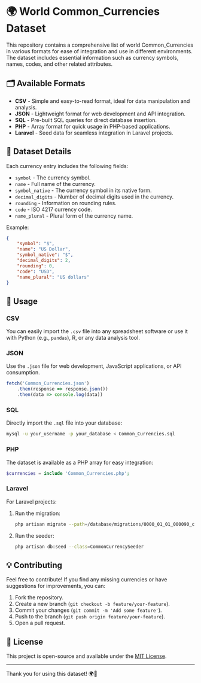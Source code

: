 # 🌍 World Common_Currencies Dataset

This repository contains a comprehensive list of world Common_Currencies in various formats for ease of integration and use in different environments. The dataset includes essential information such as currency symbols, names, codes, and other related attributes.

## 🗂 Available Formats

-   **CSV** - Simple and easy-to-read format, ideal for data manipulation and analysis.
-   **JSON** - Lightweight format for web development and API integration.
-   **SQL** - Pre-built SQL queries for direct database insertion.
-   **PHP** - Array format for quick usage in PHP-based applications.
-   **Laravel** - Seed data for seamless integration in Laravel projects.

## 📄 Dataset Details

Each currency entry includes the following fields:

-   `symbol` - The currency symbol.
-   `name` - Full name of the currency.
-   `symbol_native` - The currency symbol in its native form.
-   `decimal_digits` - Number of decimal digits used in the currency.
-   `rounding` - Information on rounding rules.
-   `code` - ISO 4217 currency code.
-   `name_plural` - Plural form of the currency name.

Example:

```json
{
    "symbol": "$",
    "name": "US Dollar",
    "symbol_native": "$",
    "decimal_digits": 2,
    "rounding": 0,
    "code": "USD",
    "name_plural": "US dollars"
}
```

## 🚀 Usage

### CSV

You can easily import the `.csv` file into any spreadsheet software or use it with Python (e.g., `pandas`), R, or any data analysis tool.

### JSON

Use the `.json` file for web development, JavaScript applications, or API consumption.

```js
fetch('Common_Currencies.json')
    .then(response => response.json())
    .then(data => console.log(data))
```

### SQL

Directly import the `.sql` file into your database:

```bash
mysql -u your_username -p your_database < Common_Currencies.sql
```

### PHP

The dataset is available as a PHP array for easy integration:

```php
$currencies = include 'Common_Currencies.php';
```

### Laravel

For Laravel projects:

1. Run the migration:

    ```bash
    php artisan migrate --path=/database/migrations/0000_01_01_000090_create_common_currencies_table.php
    ```

2. Run the seeder:
    ```bash
    php artisan db:seed --class=CommonCurrencySeeder
    ```

## 💡 Contributing

Feel free to contribute! If you find any missing currencies or have suggestions for improvements, you can:

1. Fork the repository.
2. Create a new branch (`git checkout -b feature/your-feature`).
3. Commit your changes (`git commit -m 'Add some feature'`).
4. Push to the branch (`git push origin feature/your-feature`).
5. Open a pull request.

## 📜 License

This project is open-source and available under the [MIT License](LICENSE).

---

Thank you for using this dataset! 🌍💸
